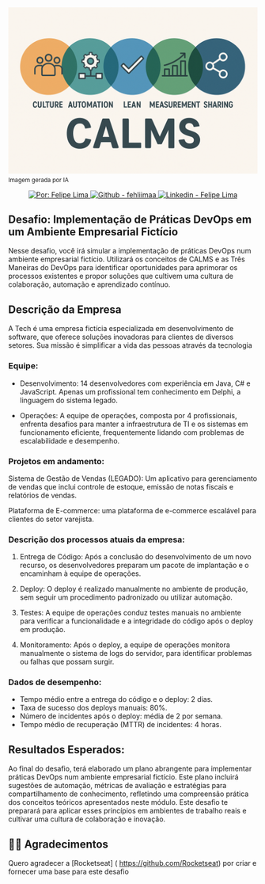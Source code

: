 <img alt="Capa Framework CALMS" src= "public/assets/calms.png" />
<small>Imagem gerada por IA</small>

<p align="center">
  <a href="https://github.com/fehliimaa" target="_blank">
    <img alt="Por: Felipe Lima" src="https://img.shields.io/badge/made%20by-Felipe_Lima-informational?color=34CB79">
  </a>
  <a href="https://github.com/fehliimaa" target="_blank" >
    <img alt="Github - fehliimaa" src="https://img.shields.io/badge/Github--%23F8952D?style=social&logo=github">
  </a>
  <a href="https://www.linkedin.com/in/felipe-lima-da-silva-69b962161/" target="_blank" >
    <img alt="Linkedin - Felipe Lima" src="https://img.shields.io/badge/Linkedin--%23F8952D?style=social&logo=linkedin">
  </a>
</p>

## Desafio: Implementação de Práticas DevOps em um Ambiente Empresarial Fictício
Nesse desafio, você irá simular a implementação de práticas DevOps num ambiente empresarial fictício. Utilizará os conceitos de CALMS e as Três Maneiras do DevOps para identificar oportunidades para aprimorar os processos existentes e propor soluções que cultivem uma cultura de colaboração, automação e aprendizado contínuo.

## Descrição da Empresa
A Tech é uma empresa fictícia especializada em desenvolvimento de software, que oferece soluções inovadoras para clientes de diversos setores. Sua missão é simplificar a vida das pessoas através da tecnologia

### Equipe:
- Desenvolvimento: 14 desenvolvedores com experiência em Java, C# e JavaScript. Apenas um profissional tem conhecimento em Delphi, a linguagem do sistema legado.

- Operações: A equipe de operações, composta por 4 profissionais, enfrenta desafios para manter a infraestrutura de TI e os sistemas em funcionamento eficiente, frequentemente lidando com problemas de escalabilidade e desempenho.

### Projetos em andamento:
Sistema de Gestão de Vendas (LEGADO): Um aplicativo para gerenciamento de vendas que inclui controle de estoque, emissão de notas fiscais e relatórios de vendas.

Plataforma de E-commerce: uma plataforma de e-commerce escalável para clientes do setor varejista.

### Descrição dos processos atuais da empresa:
1. Entrega de Código: Após a conclusão do desenvolvimento de um novo recurso, os desenvolvedores preparam um pacote de implantação e o encaminham à equipe de operações.

2. Deploy: O deploy é realizado manualmente no ambiente de produção, sem seguir um procedimento padronizado ou utilizar automação.

3. Testes: A equipe de operações conduz testes manuais no ambiente para verificar a funcionalidade e a integridade do código após o deploy em produção.

4. Monitoramento: Após o deploy, a equipe de operações monitora manualmente o sistema de logs do servidor, para identificar problemas ou falhas que possam surgir.

### Dados de desempenho:
- Tempo médio entre a entrega do código e o deploy: 2 dias.
- Taxa de sucesso dos deploys manuais: 80%.
- Número de incidentes após o deploy: média de 2 por semana.
- Tempo médio de recuperação (MTTR) de incidentes: 4 horas.

## Resultados Esperados:
Ao final do desafio, terá elaborado um plano abrangente para implementar práticas DevOps num ambiente empresarial fictício. Este plano incluirá sugestões de automação, métricas de avaliação e estratégias para compartilhamento de conhecimento, refletindo uma compreensão prática dos conceitos teóricos apresentados neste módulo. Este desafio te preparará para aplicar esses princípios em ambientes de trabalho reais e cultivar uma cultura de colaboração e inovação.

## 🙏🏼 Agradecimentos
Quero agradecer a [Rocketseat] ( https://github.com/Rocketseat) por criar e fornecer uma base para este desafio
